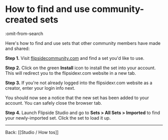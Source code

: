# How to find and use community-created sets

:omit-from-search

Here's how to find and use sets that other community members have made and shared:

**Step 1.** Visit [flipsidecommunity.com](https://www.flipsidecommunity.com/share?type=set) and find a set you'd like to use.

**Step 2.** Click on the green **Install** icon to install the set into your account. This will redirect you to the flipsidexr.com website in a new tab.

**Step 3.** If you're not already logged into the flipsidexr.com website as a creator, enter your login info next.

You should now see a notice that the new set has been added to your account. You can safely close the browser tab.

**Step 4.** Launch Flipside Studio and go to **Sets > All Sets > Imported** to find your newly-imported set. Click the set to load it up.

---

Back: [[Studio / How tos]]
